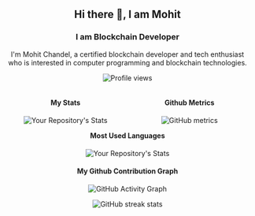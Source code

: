 <div id="header" align="center">

## Hi there 👋, I am Mohit
### I am Blockchain Developer

I'm Mohit Chandel, a certified blockchain developer and tech enthusiast who is interested in computer programming and blockchain technologies. 

![Profile views](https://gpvc.arturio.dev/mohitchandel) 
 
<div style="width: 100%;">
<div style="width: 50% !important; float: left !important;">

#### My Stats
![Your Repository's Stats](https://github-readme-stats.vercel.app/api?username=mohitchandel&show_icons=true)
 
</div>
<div style="width: 50% !important; float: left !important;">

#### Github Metrics
![GitHub metrics](https://metrics.lecoq.io/mohitchandel) 
 
</div>
</div>

#### Most Used Languages
![Your Repository's Stats](https://github-readme-stats.vercel.app/api/top-langs/?username=mohitchandel&theme=blue-green)
#### My Github Contribution Graph
![GitHub Activity Graph](https://activity-graph.herokuapp.com/graph?username=mohitchandel)  
 

![GitHub streak stats](https://github-readme-streak-stats.herokuapp.com/?user=mohitchandel) 

</div>
